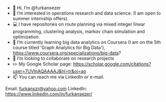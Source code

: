 - 👋 Hi, I’m @furkansezer
- 👀 I’m interested in operations research and data science. (I am open to summer internship offers).
- :computer: I have repositories on route planning via mixed integer linear programming, clustering analysis, markov chain simulation and optimization. 
- 🌱 I’m currently learning big data analytics on Coursera (I am on the 5th course titled 'Graph Analytics for Big Data'), https://www.coursera.org/specializations/big-data?
- 💞️ I’m looking to collaborate on research projects
- :pencil2: My Google Scholar page: https://scholar.google.com/citations?user=7UVlnAQAAAAJ&hl=tr&oi=ao
- 📫 You can reach me via LinkedIn or e-mail.

Email: furkanszr@yahoo.com
LinkedIn: https://www.linkedin.com/in/furkansezer/

<!---
furkansezer/furkansezer is a ✨ special ✨ repository because its `README.md` (this file) appears on your GitHub profile.
You can click the Preview link to take a look at your changes.
--->
